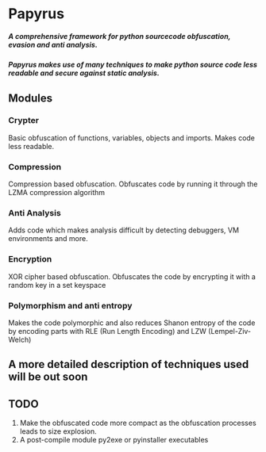 # Papyrus 
##### A comprehensive framework for python sourcecode obfuscation, evasion and anti analysis.
##### Papyrus makes use of many techniques to make python source code less readable and secure against static analysis.

## Modules
### Crypter
Basic obfuscation of functions, variables, objects and imports. Makes code less readable.
### Compression
Compression based obfuscation. Obfuscates code by running it through the LZMA compression algorithm
### Anti Analysis
Adds code which makes analysis difficult by detecting debuggers, VM environments and more.
### Encryption
XOR cipher based obfuscation. Obfuscates the code by encrypting it with a random key in a set keyspace
### Polymorphism and anti entropy
Makes the code polymorphic and also reduces Shanon entropy of the code by encoding parts with RLE (Run Length Encoding) and LZW (Lempel-Ziv-Welch)

## A more detailed description of techniques used will be out soon

## TODO
1) Make the obfuscated code more compact as the obfuscation processes leads to size explosion.
2) A post-compile module py2exe or pyinstaller executables

